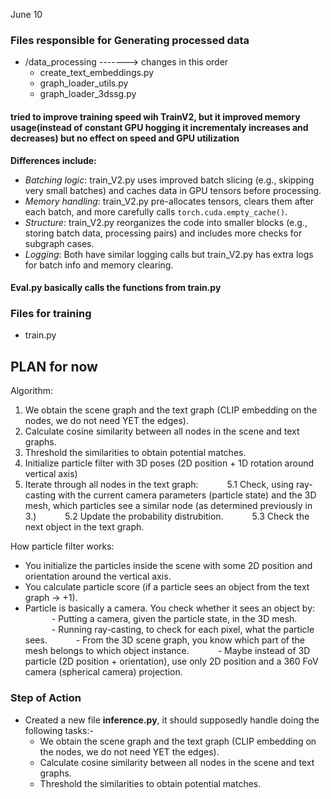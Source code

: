 June 10

### Files responsible for Generating processed data
- /data_processing -------> changes in this order
    - create_text_embeddings.py
    - graph_loader_utils.py
    - graph_loader_3dssg.py


#### tried to improve training speed wih TrainV2, but it improved memory usage(instead of constant GPU hogging it incrementaly increases and decreases) but no effect on speed and GPU utilization
**Differences include:**
- *Batching logic*: train_V2.py uses improved batch slicing (e.g., skipping very small batches) and caches data in GPU tensors before processing.  
- *Memory handling*: train_V2.py pre-allocates tensors, clears them after each batch, and more carefully calls `torch.cuda.empty_cache()`.  
- *Structure*: train_V2.py reorganizes the code into smaller blocks (e.g., storing batch data, processing pairs) and includes more checks for subgraph cases.  
- *Logging*: Both have similar logging calls but train_V2.py has extra logs for batch info and memory clearing.

#### Eval.py basically calls the functions from train.py

### Files for training 
- train.py



## PLAN for now
Algorithm:
1. We obtain the scene graph and the text graph (CLIP embedding on the nodes, we do not need YET the edges).
2. Calculate cosine similarity between all nodes in the scene and text graphs.
3. Threshold the similarities to obtain potential matches.
4. Initialize particle filter with 3D poses (2D position + 1D rotation around vertical axis)
5. Iterate through all nodes in the text graph:
      5.1 Check, using ray-casting with the current camera parameters (particle state) and the 3D mesh, which particles see a similar node (as determined previously in 3.)
      5.2 Update the probability distrubition.
      5.3 Check the next object in the text graph.

How particle filter works:
- You initialize the particles inside the scene with some 2D position and orientation around the vertical axis.
- You calculate particle score (if a particle sees an object from the text graph -> +1).
- Particle is basically a camera. You check whether it sees an object by:
      - Putting a camera, given the particle state, in the 3D mesh.
      - Running ray-casting, to check for each pixel, what the particle sees.
      - From the 3D scene graph, you know which part of the mesh belongs to which object instance.
      - Maybe instead of 3D particle (2D position + orientation), use only 2D position and a 360 FoV camera (spherical camera) projection.




### Step of Action
- Created a new file **inference.py**, it should supposedly handle doing the following tasks:-
    -  We obtain the scene graph and the text graph (CLIP embedding on the nodes, we do not need YET the edges).
    - Calculate cosine similarity between all nodes in the scene and text graphs.
    - Threshold the similarities to obtain potential matches.
